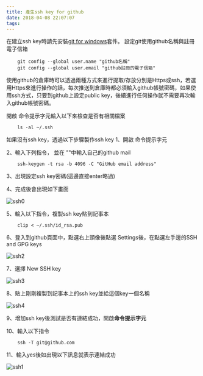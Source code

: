 ```yaml
---
title: 產生ssh key for github
date: 2018-04-08 22:07:07
tags:
---
```

在建立ssh key時請先安裝[git for windows](https://git-scm.com/download/win)套件。
設定git使用github名稱與註冊電子信箱

        git config --global user.name "github名稱"
        git config --global user.email "github註冊的電子信箱"

使用github的倉庫時可以透過兩種方式來進行提取/存放分別是Https或ssh，若選用Https來進行操作的話，每次推送到倉庫時都必須輸入github帳號密碼，如果使用ssh方式，只要到github上設定public key，後續進行任何操作就不需要再次輸入github帳號密碼。
<!-- more -->
開啟 命令提示字元輸入以下來檢查是否有相關檔案

        ls -al ~/.ssh

如果沒有ssh key，透過以下步驟製作ssh key
1、開啟 命令提示字元

2、輸入下列指令， 並在 ""中輸入自己的github mail

        ssh-keygen -t rsa -b 4096 -C "GitHub email address"

3、出現設定ssh key密碼(這邊直接enter略過)

4、完成後會出現如下畫面

![ssh0](/img/ssh0.png)

5、輸入以下指令，複製ssh key貼到記事本

        clip < ~/.ssh/id_rsa.pub

6、登入到github頁面中，點選右上頭像後點選 Settings後，在點選左手邊的SSH and GPG keys

![ssh2](/img/ssh2.png)

7、選擇 New SSH key

![ssh3](/img/ssh3.png)

8、貼上剛剛複製到記事本上的ssh key並給這個key一個名稱

![ssh4](/img/ssh4.png)

9、增加ssh key後測試是否有連結成功，開啟**命令提示字元**

10、輸入以下指令

        ssh -T git@github.com

11、輸入yes後如出現以下訊息就表示連結成功

![ssh1](/img/ssh1.png)